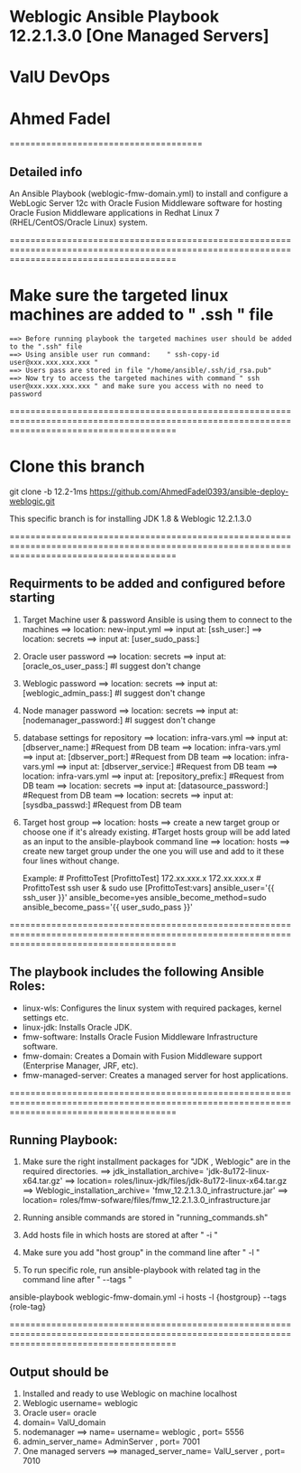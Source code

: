 Weblogic Ansible Playbook  12.2.1.3.0 [One Managed Servers]
======================================
# ValU DevOps
# Ahmed Fadel
=====================================


## Detailed info

An Ansible Playbook (weblogic-fmw-domain.yml) to install and configure a WebLogic Server 12c with 
Oracle Fusion Middleware software for hosting Oracle Fusion Middleware applications in Redhat Linux 7 (RHEL/CentOS/Oracle Linux) system.

============================================================================================================================================

# Make sure the targeted linux machines are added to " .ssh " file 

    ==> Before running playbook the targeted machines user should be added to the ".ssh" file
    ==> Using ansible user run command:    " ssh-copy-id user@xxx.xxx.xxx.xxx " 
    ==> Users pass are stored in file "/home/ansible/.ssh/id_rsa.pub"
    ==> Now try to access the targeted machines with command " ssh user@xxx.xxx.xxx.xxx " and make sure you access with no need to password

============================================================================================================================================

# Clone this branch

git clone -b 12.2-1ms https://github.com/AhmedFadel0393/ansible-deploy-weblogic.git

This specific branch is for installing JDK 1.8 & Weblogic 12.2.1.3.0

============================================================================================================================================

## Requirments to be added and configured before starting

1. Target Machine user & password Ansible is using them to connect to the machines
    ==> location: new-input.yml    ==> input at: [ssh_user:]
    ==> location: secrets ==> input at: [user_sudo_pass:]

2. Oracle user password 
    ==> location: secrets ==> input at: [oracle_os_user_pass:]  #I suggest don't change

3. Weblogic password
    ==> location: secrets ==> input at: [weblogic_admin_pass:]  #I suggest don't change

4. Node manager password
    ==> location: secrets ==> input at: [nodemanager_password:]  #I suggest don't change

5. database settings for repository
    ==> location: infra-vars.yml    ==> input at: [dbserver_name:]   #Request from DB team
    ==> location: infra-vars.yml    ==> input at: [dbserver_port:]   #Request from DB team
    ==> location: infra-vars.yml    ==> input at: [dbserver_service:]   #Request from DB team
    ==> location: infra-vars.yml    ==> input at: [repository_prefix:]   #Request from DB team
    ==> location: secrets ==> input at: [datasource_password:]   #Request from DB team
    ==> location: secrets ==> input at: [sysdba_passwd:]   #Request from DB team

6. Target host group
    ==> location: hosts         ==> create a new target group or choose one if it's already existing.
                                    #Target hosts group will be add lated as an input to the ansible-playbook command line
    ==> location: hosts         ==> create new target group under the one you will use and add to it these four lines without change.

    Example:
        # ProfittoTest
        [ProfittoTest]
        172.xx.xxx.x
        172.xx.xxx.x
        # ProfittoTest ssh user & sudo use
        [ProfittoTest:vars]
        ansible_user='{{ ssh_user }}'
        ansible_become=yes
        ansible_become_method=sudo 
        ansible_become_pass='{{ user_sudo_pass }}'

============================================================================================================================================
## The playbook includes the following Ansible Roles:
- linux-wls: Configures the linux system with required packages, kernel settings etc.
- linux-jdk: Installs Oracle JDK.
- fmw-software: Installs Oracle Fusion Middleware Infrastructure software.
- fmw-domain: Creates a Domain with Fusion Middleware support (Enterprise Manager, JRF, etc).
- fmw-managed-server: Creates a managed server for host applications.

============================================================================================================================================
## Running Playbook:

1. Make sure the right installment packages for "JDK , Weblogic" are in the required directories.
    ==> jdk_installation_archive= 'jdk-8u172-linux-x64.tar.gz'      ==> location= roles/linux-jdk/files/jdk-8u172-linux-x64.tar.gz
    ==> Weblogic_installation_archive= 'fmw_12.2.1.3.0_infrastructure.jar'      ==> location= roles/fmw-sofware/files/fmw_12.2.1.3.0_infrastructure.jar

2. Running ansible commands are stored in "running_commands.sh"

3. Add hosts file in which hosts are stored at after " -i "

4. Make sure you add "host group" in the command line after " -l "

5. To run specific role, run ansible-playbook with related tag in the command line after " --tags "

ansible-playbook weblogic-fmw-domain.yml -i hosts -l {hostgroup} --tags {role-tag}



============================================================================================================================================

## Output should be
01. Installed and ready to use Weblogic on machine localhost
02. Weblogic username= weblogic
03. Oracle user= oracle
04. domain= ValU_domain
05. nodemanager         ==> name= username= weblogic , port= 5556
06. admin_server_name= AdminServer , port= 7001
07. One managed servers     ==> managed_server_name= ValU_server , port= 7010